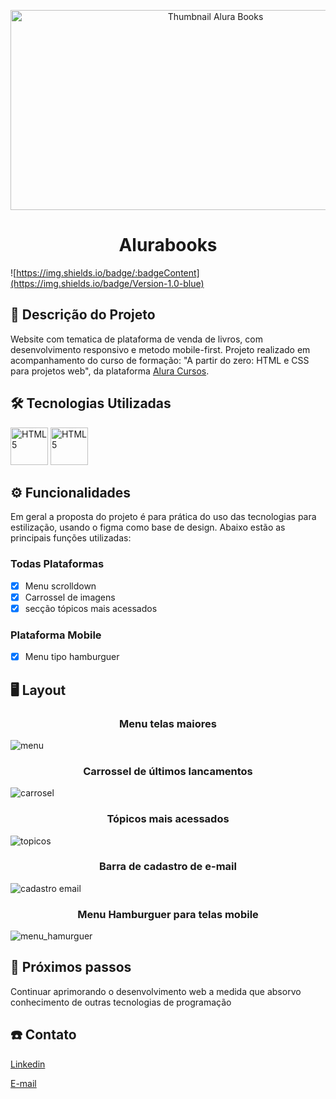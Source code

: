 
<p align="center">
  <img width="640" height="320" alt="Thumbnail Alura Books" src="https://github.com/marcusparaense/alurabooks/assets/128091592/b6eb8277-8ef5-429f-b5f0-9509d4e61586">
</p>

# <h1 align ="center"> Alurabooks</h1>
![https://img.shields.io/badge/:badgeContent](https://img.shields.io/badge/Version-1.0-blue)

<h2> 📄 Descrição do Projeto</h2>
Website com tematica de plataforma de venda de livros, com desenvolvimento responsivo e metodo mobile-first. Projeto realizado em acompanhamento do curso de formação: "A partir do zero: HTML e CSS para projetos web", da plataforma <a href="www.alura.com.br">Alura Cursos</a>.

<h2> 🛠️ Tecnologias Utilizadas</h2>

<p> 
  <img width="60" height="60" alt="HTML5" src="https://github.com/marcusparaense/alurabooks/assets/128091592/d239ec7a-831e-4cc1-9c2f-eaaf681945d8"> 
   <img width="60" height="60" alt="HTML5" src="https://github.com/marcusparaense/alurabooks/assets/128091592/c580b1d9-e26e-4b44-979b-152c926bae04"> 
</p>

<h2> ⚙️ Funcionalidades</h2>
Em geral a proposta do projeto é para prática do uso das tecnologias para estilização, usando o figma como base de design.
Abaixo estão as principais funções utilizadas:
<h3>Todas Plataformas</h3>

- [x] Menu scrolldown
- [x] Carrossel de imagens
- [x] secção tópicos mais acessados

<h3>Plataforma Mobile</h3>

- [x] Menu tipo hamburguer

<h2> 🖥️ Layout</h2>

<h3 align="center">Menu telas maiores</h3>

![menu](https://github.com/marcusparaense/alurabooks/assets/128091592/9bb7cc2d-0f7b-4f9f-b5c5-7e3b6e21984e)

<h3 align="center">Carrossel de últimos lancamentos </h3>

![carrosel](https://github.com/marcusparaense/alurabooks/assets/128091592/48d088b7-e5fc-4d2c-b1bb-923d502ce299)

<h3 align="center">Tópicos mais acessados</h3>

![topicos](https://github.com/marcusparaense/alurabooks/assets/128091592/e0663a44-f45c-4ee2-a8a0-31eaba4400fa)

<h3 align="center">Barra de cadastro de e-mail</h3>

![cadastro email](https://github.com/marcusparaense/alurabooks/assets/128091592/fd942024-e18d-4a87-8c41-d6c151ee3755)

<h3 align="center">Menu Hamburguer para telas mobile</h3>

![menu_hamurguer](https://github.com/marcusparaense/alurabooks/assets/128091592/786d7eb1-fe9d-4c91-90bb-4cc06ec4ced0)



<h2> 👣 Próximos passos</h2>

<p> Continuar aprimorando o desenvolvimento web a medida que absorvo conhecimento de outras tecnologias de programação</p>

<h2> ☎️ Contato</h2>

<a href="www.linkedin.com/in/marcus-paraense-7a90aa227"> Linkedin </a>

<a href="mail.to/marcus_paraense@yahoo.com.br"> E-mail </a>













